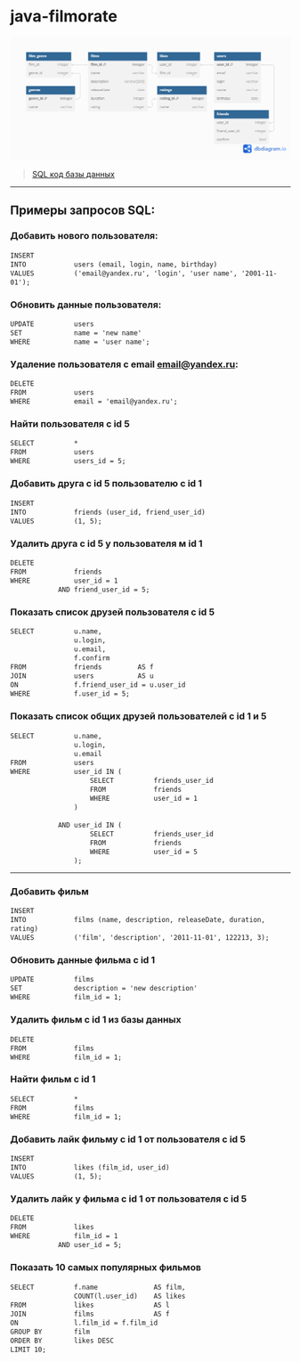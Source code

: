 # java-filmorate

![ProjectDiargammBD.png](ProjectDiargammBD.png)

>[SQL код базы данных](ProjectDiarrammBD.sql)
***
## Примеры запросов SQL:

### Добавить нового пользователя:
```roomsql
INSERT 
INTO            users (email, login, name, birthday)
VALUES          ('email@yandex.ru', 'login', 'user name', '2001-11-01');
```
### Обновить данные пользователя:
```roomsql
UPDATE          users 
SET             name = 'new name'
WHERE           name = 'user name';
```
### Удаление пользователя с email email@yandex.ru:
```roomsql
DELETE          
FROM            users
WHERE           email = 'email@yandex.ru'; 
```
### Найти пользователя с id 5
```roomsql
SELECT          *
FROM            users
WHERE           users_id = 5;
```
### Добавить друга c id 5 пользователю с id 1
```roomsql
INSERT 
INTO            friends (user_id, friend_user_id)
VALUES          (1, 5);
```
### Удалить друга с id 5 у пользователя м id 1
```roomsql
DELETE
FROM            friends
WHERE           user_id = 1
            AND friend_user_id = 5;
```
### Показать список друзей пользователя с id 5
```roomsql
SELECT          u.name, 
                u.login, 
                u.email, 
                f.confirm
FROM            friends         AS f
JOIN            users           AS u
ON              f.friend_user_id = u.user_id
WHERE           f.user_id = 5;
```
### Показать список общих друзей пользователей с id 1 и 5
```roomsql
SELECT          u.name, 
                u.login, 
                u.email
FROM            users
WHERE           user_id IN (
                    SELECT          friends_user_id
                    FROM            friends
                    WHERE           user_id = 1
                )
                
            AND user_id IN (
                    SELECT          friends_user_id
                    FROM            friends
                    WHERE           user_id = 5
                );
```
***
### Добавить фильм
```roomsql
INSERT
INTO            films (name, description, releaseDate, duration, rating)
VALUES          ('film', 'description', '2011-11-01', 122213, 3);
```
### Обновить данные фильма с id 1
```roomsql
UPDATE          films
SET             description = 'new description'
WHERE           film_id = 1;
```
### Удалить фильм с id 1 из базы данных
```roomsql
DELETE
FROM            films
WHERE           film_id = 1;
```
### Найти фильм с id 1
```roomsql
SELECT          *
FROM            films
WHERE           film_id = 1;
``` 
### Добавить лайк фильму с id 1 от пользователя с id 5
```roomsql
INSERT
INTO            likes (film_id, user_id)
VALUES          (1, 5);
```
### Удалить лайк у фильма с id 1 от пользователя с id 5
```roomsql
DELETE
FROM            likes
WHERE           film_id = 1
            AND user_id = 5;
```
### Показать 10 самых популярных фильмов
```roomsql
SELECT          f.name              AS film,
                COUNT(l.user_id)    AS likes
FROM            likes               AS l
JOIN            films               AS f
ON              l.film_id = f.film_id
GROUP BY        film
ORDER BY        likes DESC
LIMIT 10;
```